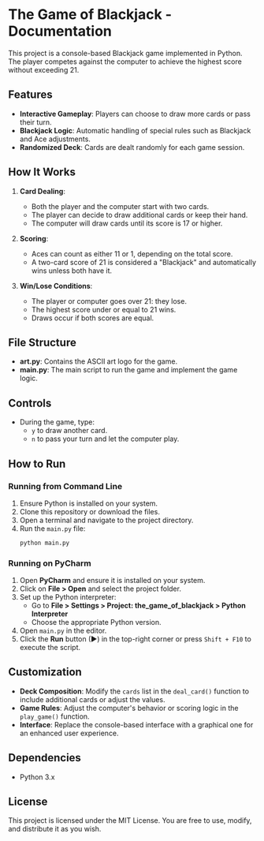 # The Game of Blackjack - Documentation

This project is a console-based Blackjack game implemented in Python. The player competes against the computer to achieve the highest score without exceeding 21.

## Features

- **Interactive Gameplay**: Players can choose to draw more cards or pass their turn.
- **Blackjack Logic**: Automatic handling of special rules such as Blackjack and Ace adjustments.
- **Randomized Deck**: Cards are dealt randomly for each game session.

## How It Works

1. **Card Dealing**:
   - Both the player and the computer start with two cards.
   - The player can decide to draw additional cards or keep their hand.
   - The computer will draw cards until its score is 17 or higher.

2. **Scoring**:
   - Aces can count as either 11 or 1, depending on the total score.
   - A two-card score of 21 is considered a "Blackjack" and automatically wins unless both have it.

3. **Win/Lose Conditions**:
   - The player or computer goes over 21: they lose.
   - The highest score under or equal to 21 wins.
   - Draws occur if both scores are equal.

## File Structure

- **art.py**: Contains the ASCII art logo for the game.
- **main.py**: The main script to run the game and implement the game logic.

## Controls

- During the game, type:
  - `y` to draw another card.
  - `n` to pass your turn and let the computer play.

## How to Run  

### Running from Command Line  
1. Ensure Python is installed on your system.  
2. Clone this repository or download the files.  
3. Open a terminal and navigate to the project directory.  
4. Run the `main.py` file:  
   ```bash
   python main.py
   ```

### Running on PyCharm  
1. Open **PyCharm** and ensure it is installed on your system.  
2. Click on **File > Open** and select the project folder.  
3. Set up the Python interpreter:  
   - Go to **File > Settings > Project: the_game_of_blackjack > Python Interpreter**  
   - Choose the appropriate Python version.  
4. Open `main.py` in the editor.  
5. Click the **Run** button (▶) in the top-right corner or press `Shift + F10` to execute the script.   

## Customization

- **Deck Composition**: Modify the `cards` list in the `deal_card()` function to include additional cards or adjust the values.
- **Game Rules**: Adjust the computer's behavior or scoring logic in the `play_game()` function.
- **Interface**: Replace the console-based interface with a graphical one for an enhanced user experience.

## Dependencies

- Python 3.x

## License

This project is licensed under the MIT License. You are free to use, modify, and distribute it as you wish.

